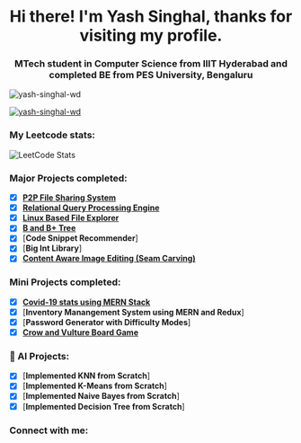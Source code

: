 <h1 align="center">Hi there! I'm Yash Singhal, thanks for visiting my profile.</h1>
<h3 align="center">MTech student in Computer Science from IIIT Hyderabad and completed BE from PES University, Bengaluru</h3>

<p align="left"> <img src="https://komarev.com/ghpvc/?username=yash-singhal-wd&label=Profile%20views&color=0e75b6&style=flat" alt="yash-singhal-wd" /> </p>

<p align="left"> <a href="https://github.com/ryo-ma/github-profile-trophy"><img src="https://github-profile-trophy.vercel.app/?username=yash-singhal-wd" alt="yash-singhal-wd" /></a> </p>


<h3 align="left">My Leetcode stats:</h3>

![LeetCode Stats](https://leetcard.jacoblin.cool/yash_singhal_?theme=dark&font=Convergence&ext=heatmap)

### Major Projects completed:
- [x] [**P2P File Sharing System**](https://github.com/yash-singhal-wd/P2P_file)
- [x] [**Relational Query Processing Engine**](https://github.com/yash-singhal-wd/Query-processing_engine)
- [x] [**Linux Based File Explorer**](https://github.com/yash-singhal-wd/Linux-Based-File-Explorer)
- [x] [**B and B+ Tree**](https://github.com/yash-singhal-wd/DBMS_Index_Implementation)
- [x] [**Code Snippet Recommender**]
- [x] [**Big Int Library**]
- [x] [**Content Aware Image Editing (Seam Carving)**](https://github.com/yash-singhal-wd/Seam-Carving)

### Mini Projects completed:
- [x] [**Covid-19 stats using MERN Stack**](https://github.com/yash-singhal-wd/Covid-19-stats)
- [x] [**Inventory Manangement System using MERN and Redux**]
- [x] [**Password Generator with Difficulty Modes**]
- [x] [**Crow and Vulture Board Game**](https://github.com/yash-singhal-wd/Kaooa-Board-game-)

### 🤖 AI Projects:
- [x] [**Implemented KNN from Scratch**]
- [x] [**Implemented K-Means from Scratch**]
- [x] [**Implemented Naive Bayes from Scratch**]
- [x] [**Implemented Decision Tree from Scratch**]

<h3 align="left">Connect with me:</h3>
<!-- https://leetcode.com/yash_singhal_/ -->
